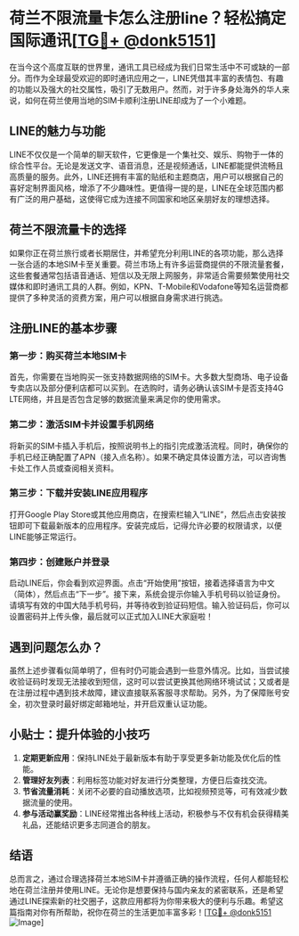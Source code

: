 # 荷兰不限流量卡怎么注册line？轻松搞定国际通讯[[TG💪+ @donk5151](https://t.me/s/donk5151)]

在当今这个高度互联的世界里，通讯工具已经成为我们日常生活中不可或缺的一部分。而作为全球最受欢迎的即时通讯应用之一，LINE凭借其丰富的表情包、有趣的功能以及强大的社交属性，吸引了无数用户。然而，对于许多身处海外的华人来说，如何在荷兰使用当地的SIM卡顺利注册LINE却成为了一个小难题。

## LINE的魅力与功能

LINE不仅仅是一个简单的聊天软件，它更像是一个集社交、娱乐、购物于一体的综合性平台。无论是发送文字、语音消息，还是视频通话，LINE都能提供流畅且高质量的服务。此外，LINE还拥有丰富的贴纸和主题商店，用户可以根据自己的喜好定制界面风格，增添了不少趣味性。更值得一提的是，LINE在全球范围内都有广泛的用户基础，这使得它成为连接不同国家和地区亲朋好友的理想选择。

## 荷兰不限流量卡的选择

如果你正在荷兰旅行或者长期居住，并希望充分利用LINE的各项功能，那么选择一张合适的本地SIM卡至关重要。荷兰市场上有许多运营商提供的不限流量套餐，这些套餐通常包括语音通话、短信以及无限上网服务，非常适合需要频繁使用社交媒体和即时通讯工具的人群。例如，KPN、T-Mobile和Vodafone等知名运营商都提供了多种灵活的资费方案，用户可以根据自身需求进行挑选。

## 注册LINE的基本步骤

### 第一步：购买荷兰本地SIM卡
首先，你需要在当地购买一张支持数据网络的SIM卡。大多数大型商场、电子设备专卖店以及部分便利店都可以买到。在选购时，请务必确认该SIM卡是否支持4G LTE网络，并且是否包含足够的数据流量来满足你的使用需求。

### 第二步：激活SIM卡并设置手机网络
将新买的SIM卡插入手机后，按照说明书上的指引完成激活流程。同时，确保你的手机已经正确配置了APN（接入点名称）。如果不确定具体设置方法，可以咨询售卡处工作人员或查阅相关资料。

### 第三步：下载并安装LINE应用程序
打开Google Play Store或其他应用商店，在搜索栏输入“LINE”，然后点击安装按钮即可下载最新版本的应用程序。安装完成后，记得允许必要的权限请求，以便LINE能够正常运行。

### 第四步：创建账户并登录
启动LINE后，你会看到欢迎界面。点击“开始使用”按钮，接着选择语言为中文（简体），然后点击“下一步”。接下来，系统会提示你输入手机号码以验证身份。请填写有效的中国大陆手机号码，并等待收到验证码短信。输入验证码后，你可以设置密码并上传头像，最后就可以正式加入LINE大家庭啦！

## 遇到问题怎么办？

虽然上述步骤看似简单明了，但有时仍可能会遇到一些意外情况。比如，当尝试接收验证码时发现无法接收到短信，这时可以尝试更换其他网络环境试试；又或者是在注册过程中遇到技术故障，建议直接联系客服寻求帮助。另外，为了保障账号安全，初次登录时最好绑定邮箱地址，并开启双重认证功能。

## 小贴士：提升体验的小技巧

1. **定期更新应用**：保持LINE处于最新版本有助于享受更多新功能及优化后的性能。
2. **管理好友列表**：利用标签功能对好友进行分类整理，方便日后查找交流。
3. **节省流量消耗**：关闭不必要的自动播放选项，比如视频预览等，可有效减少数据流量的使用。
4. **参与活动赢奖励**：LINE经常推出各种线上活动，积极参与不仅有机会获得精美礼品，还能结识更多志同道合的朋友。

## 结语

总而言之，通过合理选择荷兰本地SIM卡并遵循正确的操作流程，任何人都能轻松地在荷兰注册并使用LINE。无论你是想要保持与国内亲友的紧密联系，还是希望通过LINE探索新的社交圈子，这款应用都将为你带来极大的便利与乐趣。希望这篇指南对你有所帮助，祝你在荷兰的生活更加丰富多彩！[[TG💪+ @donk5151](https://t.me/s/donk5151) ![Image](https://i.postimg.cc/rwNCRYN7/Snipaste-2025-04-30-17-27-05.png)]